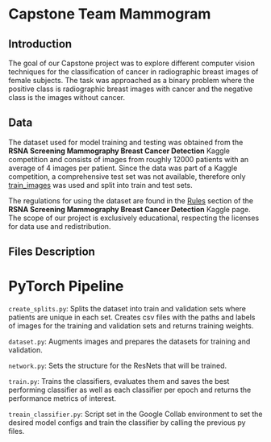 # Capstone Team Mammogram

## Introduction

The goal of our Capstone project was to explore different computer vision techniques for the classification of cancer in radiographic breast images of female subjects. The task was approached as a binary problem where the positive class is radiographic breast images with cancer and the negative class is the images without cancer. 

## Data


The dataset used for model training and testing was obtained from the **RSNA Screening Mammography Breast Cancer Detection** Kaggle competition and consists of images from roughly 12000 patients with an average of 4 images per patient. Since the data was part of a Kaggle competition, a comprehensive test set was not available, therefore only [train_images](https://www.kaggle.com/competitions/rsna-breast-cancer-detection/data?select=train_images) was used and split into train and test sets.


The regulations for using the dataset are found in the [Rules](https://www.kaggle.com/competitions/rsna-breast-cancer-detection/rules) section of the **RSNA Screening Mammography Breast Cancer Detection** Kaggle page. The scope of our project is exclusively educational, respecting the licenses for data use and redistribution.


## Files Description

# PyTorch Pipeline

`create_splits.py`: Splits the dataset into train and validation sets where patients are unique in each set. Creates csv files with the paths and labels of images for the training and validation sets and returns training weights.


`dataset.py`: Augments images and prepares the datasets for training and validation.


`network.py`: Sets the structure for the ResNets that will be trained. 


`train.py`: Trains the classifiers, evaluates them and saves the best performing classifier as well as each classifier per epoch and returns the performance metrics of interest. 


`treain_classifier.py`: Script set in the Google Collab environment to set the desired model configs and train the classifier by calling the previous py files. 
